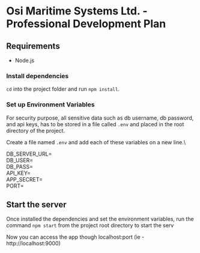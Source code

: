 # Osi Maritime Systems Ltd. - Professional Development Plan

## Requirements

 - Node.js
 
### Install dependencies
`cd` into the project folder and run `npm install`.

### Set up Environment Variables
For security purpose, all sensitive data such as db username, db password, and api keys, has to be stored in a file called `.env` and placed in the root directory of the project.

Create a file named `.env` and add each of these variables on a new line.\

DB_SERVER_URL=\
DB_USER=\
DB_PASS=\
API_KEY=\
APP_SECRET=\
PORT=

## Start the server
Once installed the dependencies and set the environment variables, run the command `npm start` from the project root directory to start the serv
 
Now you can access the app though localhost:port (ie - http://localhost:9000)